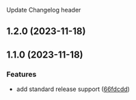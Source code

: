 Update Changelog header
## 1.2.0 (2023-11-18)

## 1.1.0 (2023-11-18)


### Features

* add standard release support ([66fdcdd](https://github.com/adazol123/lab-cloud-run/commit/66fdcdd1cd417eec1fbf799b4baff8a11798982d))
